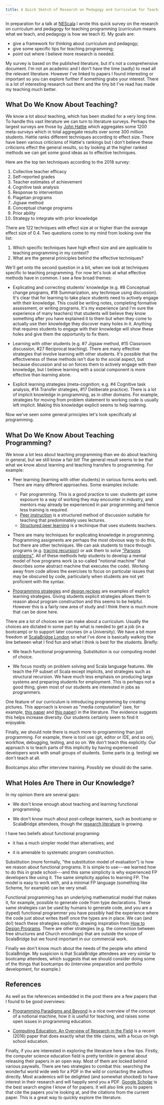 ```yaml
---
title: A Quick Sketch of Research on Pedagogy and Curriculum for Teaching Programming
---
```


In preparation for a talk at [NEScala][nescala] I wrote this quick survey on the research on curriculum and pedagogy for teaching programming (curriculum means what we teach, and pedagogy is how we teach it). My goals are:

- give a framework for thinking about curriculum and pedagogy; 
- give some specific tips for teaching programming;
- point out where I believe more research is needed.

My survey is based on the published literature, but it's not a comprehensive document. I'm not an academic and I don't have the time (sadly) to read all the relevant literature. However I've linked to papers I found interesting or important so you can explore further if something grabs your interest. There is a lot of interesting research out there and the tiny bit I've read has made my teaching much better.

<!-- more -->

## What Do We Know About Teaching?

We know a lot about teaching, which has been studied for a very long time. To handle this vast literature we can turn to literature surveys. Perhaps the largest surveys are those by [John Hattie][hattie] which aggregates some 1200 meta-surveys which in total aggregate results over some 300 million students. Hattie ranks different techniques according to effect size. There have been various criticisms of Hattie's rankings but I don't believe these criticisms effect the general results, so by looking at the higher ranked methods we can get some good ideas as to effective techniques.

Here are the top ten techniques according to the 2018 survey:

 1. Collective teacher efficacy
 2. Self-reported grades
 3. Teacher estimates of achievement
 4. Cognitive task analysis
 5. Response to intervention
 6. Piagetian programs
 7. Jigsaw method
 8. Conceptual change programs
 9. Prior ability
 10. Strategy to integrate with prior knowledge

There are 122 techniques with effect size at or higher than the average effect size of 0.4. Two questions come to my mind from looking over the list:

 1. Which specific techniques have high effect size and are applicable to teaching programming in my context?
 2. What are the general priniciples behind the effective techniques?

We'll get onto the second question in a bit, when we look at techniques specific to teaching programming. For now let's look at what effective methods have in common. I see a few broad themes:

 - Explicating and correcting students' knowledge (e.g. #8 Conceptual change programs, #18 Summarization, any technique using discussion). It's clear that for learning to take place students need to actively engage with their knowledge. This could be writing notes, completing formative assessment, or writing programs. It's my experience (and I'm sure the experience of many teachers) that students will believe they know something after you have explained it to them but when they come to actually use their knowledge they discover many holes in it. Anything that requires students to engage with their knowledge will show these holes and give them the opportunity to fix them.

 - Learning with other students (e.g. #7 Jigsaw method, #15 Classroom discussion, #27 Reciprocal teaching). There are many effective strategies that involve learning with other students. It's possible that the effectiveness of these methods isn't due to the social aspect, but because discussion and so on forces them to actively engage with their knowledge, but I believe learning with a social component is more effective than learning alone.

 - Explicit learning strategies (meta-cognition; e.g. #4 Cognitive task analysis, #14 Transfer strategies, #17 Deliberate practice). There is a lot of implicit knowledge in programming, as in other domains. For example, strategies for moving from problem statement to working code is usually left implicit. Making this knowledge explicit seems to help learning.

Now we've seen some general principles let's look specifically at programming.


## What Do We Know About Teaching Programming?

We know a lot less about teaching programming than we do about teaching in general, but we still know a fair bit! The general result seems to be that what we know about learning and teaching transfers to programming. For example:

- Peer learning (learning with other students) in various forms works well. There are many different approaches. Some examples include:
    - Pair programming. This is a good practice to use: students get some exposure to a way of working they may encounter in industry, and mentors may already be experienced in pair programming and hence less training is required.
    - [Peer instruction][peer-instruction] is a structured method of discussion suitable for teaching that predominately uses lectures.
    - [Structured peer learning][structured-peer-learning] is a techinque that uses students teachers.

- There are many techniques for explicating knowledge in programming. Programming assigments are perhaps the most obvious way to do this, but there are other techniques. We can ask students to trace through programs (e.g. [tracing recursion][tracing-recursion]) or ask them to solve ["Parsons problems"][parsons-problems]. All of these methods help students to develop a mental model of how programs work (a so-called "notional machine" that describes some abstract machine that executes the code). Working away from code allows the exercises to focus on particular issues that may be obscured by code, particularly when students are not yet proficient with the syntax.

- [Programming strategies][programming-strategies] and [design recipes][htdp] are examples of explicit learning strategies. Giving students explicit strategies allows them to reason about program construction and this seems to be helpful. However this is a fairly new area of study and I think there is much more that can be done here.

There are a lot of choices we can make about a curriculum. Usually the choices are dictated in some part by what is needed to get a job (in a bootcamp) or to support later courses (in a University). We have a bit more freedom at [ScalaBridge London][scalabridge-london] so what I've done is basically walking the line between what I find fun and what I think is best for the students. Briefly:

- We teach functional programming. Substitution is our computing model of choice.
  
- We focus mostly on problem solving and Scala language features. We teach the FP subset of Scala except implicits, and strategies such as structural recursion. We have much less emphasis on producing large systems and preparing students for employment. This is perhaps not a good thing, given most of our students are interested in jobs as programmers.

One feature of our curriculum is introducing programming by creating pictures. This approach is known as "media computation" (see, for example, [this paper][motivation] and [this paper][creative-computation]) in the literature. The evidence suggests this helps increase diversity. Our students certainly seem to find it enjoyable.

Finally, we should note there is much more to programming than just programming. For example, there is tool use (git, editor or IDE, and so on), workflow, debugging, testing, and so on. We don't teach this explicitly. Our approach is to teach parts of this implicitly by having experienced developers work with small groups of students. Some parts (e.g. testing) we don't teach at all.

Bootcamps also offer interview training. Possibly we should do the same.


## What Holes Are There in Our Knowledge?

In my opinion there are several gaps:

 - We don't know enough about teaching and learning functional programming.

 - We don't know much about post-college learners, such as bootcamp or ScalaBridge attendees, though the [research literature][bootcamp] is growing.

I have two beliefs about functional programing:

- it has a much simpler model than alternatives; and
 
- it is amenable to systematic program construction.

Substitution (more formally, "the substitution model of evaluation") is how we reason about functional programs. It is simple to use---we learned how to do this in grade school---and this same simplicity is why experienced FP developers like using it. The same simplicity applies to learning FP. The model is easy to work with, and a minimal FP language (something like Scheme, for example) can be very small.

Functional programming has an underlying mathematical model that makes it, for example, possible to generate code from type declarations. These same strategies can be used by humans to generate code, and you are a (typed) functional programmer you have possibly had the experience where the code just about writes itself once the types are in place. We can (and do!) teach these strategies explicitly, drawing inspiration from [How to Design Programs][htdp]. There are other strategies (e.g. the connection between free structures and Church encodings) that are outside the scope of ScalaBridge but we found important in our commercial work.

Finally we don't know much about the needs of the people who attend ScalaBridge. My suspicion is that ScalaBridge attendees are very similar to bootcamp attendees, which suggests that we should consider doing some of the things that bootcamps do (interview preparation and portfolio development, for example.)


## References

As well as the references embedded in the post there are a few papers that I found to be good overviews:

- [Programming Paradigms and Beyond][paradigms] is a nice overview of the concept of a notional machine, how it is useful for teaching, and raises some open issues in programming education.

- [Computing Education: An Overview of Research in the Field][computing-education] is a recent (2016) paper that does exactly what the title claims, with a focus on high school education.

Finally, if you are interested in exploring the literature here a few tips. Firstly, the computer science education field is pretty terrible in general about releasing their papers in an open way. Most of them are locked behind various paywalls. There are two strategies to combat this: searching the wonderful world wide web for a PDF in the wild or contacting the authors directly. Most academics will be delighted (and somewhat shocked) to have interest in their research and will happily send you a PDF. [Google Scholar](https://scholar.google.com/) is the best search engine I know of for papers. It will also link you to papers that cite the papers you're looking at, and the citations from the current paper. This is a great way to quickly explore the literature.

[nescala]: https://nescala.io/
[hattie]: https://visible-learning.org/
[motivation]: http://andreaforte.net/ForteGuzdialMotivation.pdf
[structured-peer-learning]: https://arxiv.org/abs/1703.04174
[peer-instruction]: https://files.software-carpentry.org/training-course/2012/08/porter-halving-fail-peer-instruction-2013.pdf
[programming-strategies]: https://arxiv.org/pdf/1911.00046.pdf
[htdp]: https://htdp.org/
[tracing-recursion]: http://cs.brown.edu/~sk/Publications/Papers/Published/tfk-eval-trace-rec-subst-nm/paper.pdf
[parsons-problems]: https://www.researchgate.net/profile/Petri_Ihantola/publication/230859647_How_Do_Students_Solve_Parsons_Programming_Problems_-_An_Analysis_of_Interaction_Traces/links/00b49532c151a61b9f000000.pdf
[creative-computation]: https://cs.brynmawr.edu/~dxu/xu257SIGCSE2018.pdf
[bootcamp]: https://par.nsf.gov/servlets/purl/10107751
[scalabridge-london]: https://scalabridgelondon.org/
[paradigms]: http://cs.brown.edu/~sk/Publications/Papers/Published/kf-prog-paradigms-and-beyond/
[computing-education]: https://royalsociety.org/-/media/policy/projects/computing-education/literature-review-overview-research-field.pdf
